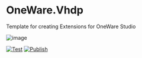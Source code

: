 # OneWare.Vhdp

Template for creating Extensions for OneWare Studio

![image](https://github.com/ProtopSolutions/OneWare.Vhdp/assets/25281882/5d8d149e-e158-40d1-99fb-4d56bde3c2d9)

[![Test](https://github.com/ProtopSolutions/OneWare.Vhdp/actions/workflows/test.yml/badge.svg)](https://github.com/ProtopSolutions/OneWare.Vhdp/actions/workflows/test.yml)
[![Publish](https://github.com/ProtopSolutions/OneWare.Vhdp/actions/workflows/publish.yml/badge.svg)](https://github.com/ProtopSolutions/OneWare.Vhdp/actions/workflows/publish.yml)
